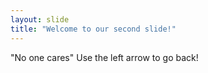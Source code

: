 ```yaml
---
layout: slide
title: "Welcome to our second slide!"
---
```

"No one cares" 
Use the left arrow to go back!
